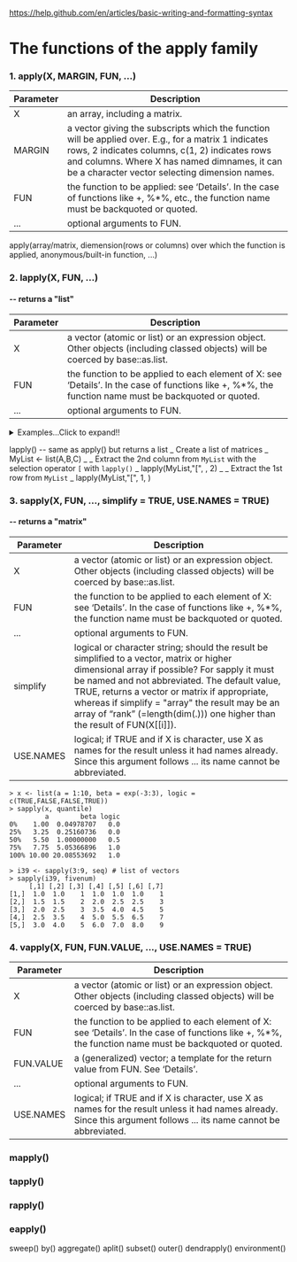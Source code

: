 https://help.github.com/en/articles/basic-writing-and-formatting-syntax
# The functions of the apply family

### 1. apply(X, MARGIN, FUN, ...)
|Parameter|Description|
|---|---|
|X|an array, including a matrix.|
|MARGIN|a vector giving the subscripts which the function will be applied over. E.g., for a matrix 1 indicates rows, 2 indicates columns, c(1, 2) indicates rows and columns. Where X has named dimnames, it can be a character vector selecting dimension names.|
|FUN|the function to be applied: see ‘Details’. In the case of functions like +, %*%, etc., the function name must be backquoted or quoted.|
|...|optional arguments to FUN.|

apply(array/matrix, diemension(rows or columns) over which the function is applied, anonymous/built-in function, ...)







### 2. lapply(X, FUN, ...)
#### -- returns a "list"
|Parameter|Description|
|---|---|
|X|a vector (atomic or list) or an expression object. Other objects (including classed objects) will be coerced by base::as.list.|
|FUN|the function to be applied to each element of X: see ‘Details’. In the case of functions like +, %*%, the function name must be backquoted or quoted.|
|...|optional arguments to FUN.|
<details>
  <summary>Examples...Click to expand!!</summary>

    > x <- 1:4
    > lapply(x, runif)
    [[1]]
    [1] 0.2511177
    
    [[2]]
    [1] 0.2150691 0.6094760
    
    [[3]]
    [1] 0.3834446 0.7552710 0.3797362
    
    [[4]]
    [1] 0.7949721 0.9056911 0.9840262 0.5879480
    
    > lapply(x, runif, min=100, max=200)
    [[1]]
    [1] 100.9464
    
    [[2]]
    [1] 132.0792 155.9457
    
    [[3]]
    [1] 151.4918 108.9712 168.3251
    
    [[4]]
    [1] 170.9972 180.0232 194.4078 118.6646
    
    > # Anonymous function
    > x <- list(a=matrix(1:4,2,2), b=matrix(1:6,3,2))
    > x
    $a
         [,1] [,2]
    [1,]    1    3
    [2,]    2    4
    
    $b
         [,1] [,2]
    [1,]    1    4
    [2,]    2    5
    [3,]    3    6
    
    > # Select the first column
    > lapply(x, function(elt) elt[,1])
    $a
    [1] 1 2
    
    $b
    [1] 1 2 3
    
    # Advanced examples
    > x <- list(a = 1:10, beta = exp(-3:3), logic = c(TRUE,FALSE,FALSE,TRUE))
    > lapply(x, runif)
    $a
     [1] 0.32122467 0.06019516 0.04345645 0.05505382 0.62554280 0.96447029 0.82730287 0.31502824 0.21302545 0.73249612
     
    $beta
    [1] 0.49924102 0.72977197 0.08033604 0.43553048 0.23658045 0.79156780 0.25868432
     
    $logic
    [1] 0.9859838 0.7568737 0.9797782 0.2189478
    
    > # compute the list mean for each list element
    > lapply(x, mean)
    $a
    [1] 5.5
    
    $beta
    [1] 4.535125
    
    $logic
    [1] 0.5
    
    > # median and quartiles for each list element
    > lapply(x, quantile, probs = 1:3/4)
    $a
     25%  50%  75% 
    3.25 5.50 7.75 
    
    $beta
          25%       50%       75% 
    0.2516074 1.0000000 5.0536690 
    
    $logic
    25% 50% 75% 
    0.0 0.5 1.0
</details>

lapply() -- same as apply() but returns a list
    _ Create a list of matrices
    _ MyList <- list(A,B,C)
    _ 
    _ Extract the 2nd column from `MyList` with the selection operator `[` with `lapply()`
    _ lapply(MyList,"[", , 2)
    _
    _ Extract the 1st row from `MyList`
    _ lapply(MyList,"[", 1, )

### 3. sapply(X, FUN, ..., simplify = TRUE, USE.NAMES = TRUE)
#### -- returns a "matrix"
|Parameter|Description|
|---|---|
|X|a vector (atomic or list) or an expression object. Other objects (including classed objects) will be coerced by base::as.list.|
|FUN|the function to be applied to each element of X: see ‘Details’. In the case of functions like +, %*%, the function name must be backquoted or quoted.|
|...|optional arguments to FUN.|
|simplify|logical or character string; should the result be simplified to a vector, matrix or higher dimensional array if possible? For sapply it must be named and not abbreviated. The default value, TRUE, returns a vector or matrix if appropriate, whereas if simplify = "array" the result may be an array of “rank” (=length(dim(.))) one higher than the result of FUN(X[[i]]).|
|USE.NAMES|logical; if TRUE and if X is character, use X as names for the result unless it had names already. Since this argument follows ... its name cannot be abbreviated.|
    > x <- list(a = 1:10, beta = exp(-3:3), logic = c(TRUE,FALSE,FALSE,TRUE))
    > sapply(x, quantile)
             a        beta logic
    0%    1.00  0.04978707   0.0
    25%   3.25  0.25160736   0.0
    50%   5.50  1.00000000   0.5
    75%   7.75  5.05366896   1.0
    100% 10.00 20.08553692   1.0
    
    > i39 <- sapply(3:9, seq) # list of vectors
    > sapply(i39, fivenum)
         [,1] [,2] [,3] [,4] [,5] [,6] [,7]
    [1,]  1.0  1.0    1  1.0  1.0  1.0    1
    [2,]  1.5  1.5    2  2.0  2.5  2.5    3
    [3,]  2.0  2.5    3  3.5  4.0  4.5    5
    [4,]  2.5  3.5    4  5.0  5.5  6.5    7
    [5,]  3.0  4.0    5  6.0  7.0  8.0    9

### 4. vapply(X, FUN, FUN.VALUE, ..., USE.NAMES = TRUE)
|Parameter|Description|
|---|---|
|X|a vector (atomic or list) or an expression object. Other objects (including classed objects) will be coerced by base::as.list.|
|FUN|the function to be applied to each element of X: see ‘Details’. In the case of functions like +, %*%, the function name must be backquoted or quoted.|
|FUN.VALUE|a (generalized) vector; a template for the return value from FUN. See ‘Details’.|
|...|optional arguments to FUN.|
|USE.NAMES|logical; if TRUE and if X is character, use X as names for the result unless it had names already. Since this argument follows ... its name cannot be abbreviated.|

### mapply()

### tapply()

### rapply()

### eapply()

sweep() by() aggregate() aplit() subset() outer() dendrapply() environment()
